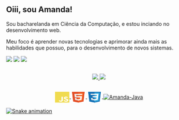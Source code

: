 ## Oiii, sou Amanda!

Sou bacharelanda em Ciência da Computação, e estou inciando no desenvolvimento web. 

Meu foco é aprender novas tecnologias e aprimorar ainda mais as habilidades que possuo, para o desenvolvimento de novos sistemas.


<div>
 <a href="https://www.linkedin.com/in/amanda-laís-757ba9209"> <img height="23em" src="https://img.shields.io/badge/LinkedIn-0077B5?style=for-the-badge&logo=linkedin&logoColor=white" ></a>
 <a href="https://instagram.com/amnda.lsr"> <img height="23em" src="https://img.shields.io/badge/Instagram-E4405F?style=for-the-badge&logo=instagram&logoColor=white"></a>
 <a href="https://github.com/amndalsr"> <img height="25em" src="https://img.shields.io/badge/GitHub-100000?style=for-the-badge&logo=github&logoColor=white"></a>
</div>
  
  ##

<div align="center">
  <a href="https://github.com/amndalsr">
  <img height="138em" src="https://github-readme-stats.vercel.app/api?username=amndalsr&show_icons=true&theme=dracula&include_all_commits=true&count_private=true"/>
  <img height="139em" src="https://github-readme-stats.vercel.app/api/top-langs/?username=amndalsr&layout=compact&langs_count=7&theme=dracula"/>
</div>
  
 ##
 
 <div align="center">
  <img align="center" alt="Amanda-Js" height="30" width="40" src="https://raw.githubusercontent.com/devicons/devicon/master/icons/javascript/javascript-plain.svg">
  <img align="center" alt="Amanda-HTML" height="30" width="40" src="https://raw.githubusercontent.com/devicons/devicon/master/icons/html5/html5-original.svg">
  <img align="center" alt="Amanda-CSS" height="30" width="40" src="https://raw.githubusercontent.com/devicons/devicon/master/icons/css3/css3-original.svg">
  <img align="center" alt="Amanda-Java" height="30" width="40" src="https://cdn.jsdelivr.net/gh/devicons/devicon/icons/java/java-original.svg" />
  </div>

  
  ![Snake animation](https://github.com/amndalsr/amndalsr/blob/output/github-contribution-grid-snake.svg)
